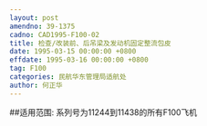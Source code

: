 ```yaml
---
layout: post
amendno: 39-1375
cadno: CAD1995-F100-02
title: 检查/改装前、后吊梁及发动机固定整流包皮
date: 1995-03-15 00:00:00 +0800
effdate: 1995-03-16 00:00:00 +0800
tag: F100
categories: 民航华东管理局适航处
author: 何正华
---
```


##适用范围:
系列号为11244到11438的所有F100飞机

